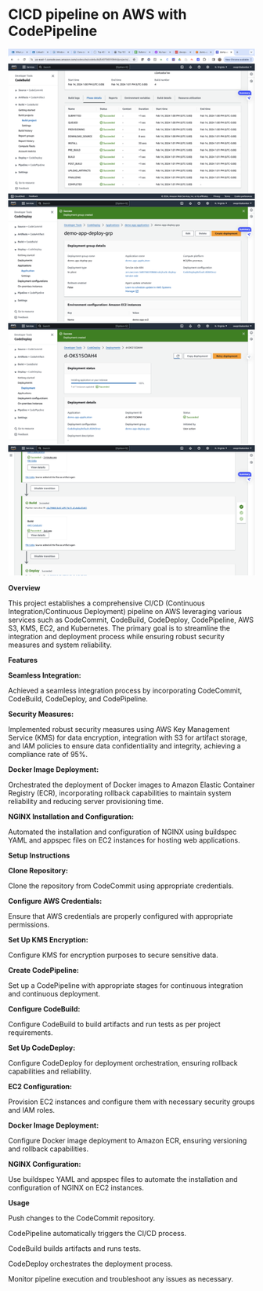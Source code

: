 # CICD pipeline on AWS with CodePipeline


![DevSecOps](code-pipeline/s1.png)
![DevSecOps](code-pipeline/s2.png)
![DevSecOps](code-pipeline/s3.png)
![DevSecOps](code-pipeline/s4.png)

**Overview**

This project establishes a comprehensive CI/CD (Continuous Integration/Continuous Deployment) pipeline on AWS leveraging various services such as CodeCommit, CodeBuild, CodeDeploy, CodePipeline, AWS S3, KMS, EC2, and Kubernetes. The primary goal is to streamline the integration and deployment process while ensuring robust security measures and system reliability.

**Features**

**Seamless Integration:**

Achieved a seamless integration process by incorporating CodeCommit, CodeBuild, CodeDeploy, and CodePipeline.

**Security Measures:**

Implemented robust security measures using AWS Key Management Service (KMS) for data encryption, integration with S3 for artifact storage, and IAM policies to ensure data confidentiality and integrity, achieving a compliance rate of 95%.

**Docker Image Deployment:**

Orchestrated the deployment of Docker images to Amazon Elastic Container Registry (ECR), incorporating rollback capabilities to maintain system reliability and reducing server provisioning time.

**NGINX Installation and Configuration:**

Automated the installation and configuration of NGINX using buildspec YAML and appspec files on EC2 instances for hosting web applications.

**Setup Instructions**

**Clone Repository:** 

Clone the repository from CodeCommit using appropriate credentials.

**Configure AWS Credentials:** 

Ensure that AWS credentials are properly configured with appropriate permissions.

**Set Up KMS Encryption:**

Configure KMS for encryption purposes to secure sensitive data.

**Create CodePipeline:**

Set up a CodePipeline with appropriate stages for continuous integration and continuous deployment.

**Configure CodeBuild:** 

Configure CodeBuild to build artifacts and run tests as per project requirements.

**Set Up CodeDeploy:**

Configure CodeDeploy for deployment orchestration, ensuring rollback capabilities and reliability.

**EC2 Configuration:**

Provision EC2 instances and configure them with necessary security groups and IAM roles.

**Docker Image Deployment:**

Configure Docker image deployment to Amazon ECR, ensuring versioning and rollback capabilities.

**NGINX Configuration:**

Use buildspec YAML and appspec files to automate the installation and configuration of NGINX on EC2 instances.

**Usage**

Push changes to the CodeCommit repository.

CodePipeline automatically triggers the CI/CD process.

CodeBuild builds artifacts and runs tests.

CodeDeploy orchestrates the deployment process.

Monitor pipeline execution and troubleshoot any issues as necessary.
